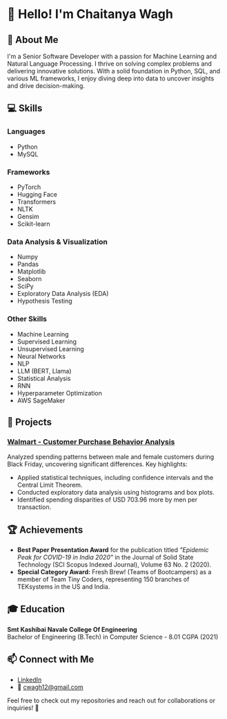 # 👋 Hello! I'm Chaitanya Wagh

## 🌟 About Me
I'm a Senior Software Developer with a passion for Machine Learning and Natural Language Processing. I thrive on solving complex problems and delivering innovative solutions. With a solid foundation in Python, SQL, and various ML frameworks, I enjoy diving deep into data to uncover insights and drive decision-making.

## 💻 Skills

### Languages
- Python
- MySQL

### Frameworks
- PyTorch
- Hugging Face
- Transformers
- NLTK
- Gensim
- Scikit-learn

### Data Analysis & Visualization
- Numpy
- Pandas
- Matplotlib
- Seaborn
- SciPy
- Exploratory Data Analysis (EDA)
- Hypothesis Testing

### Other Skills
- Machine Learning
- Supervised Learning
- Unsupervised Learning
- Neural Networks
- NLP
- LLM (BERT, Llama)
- Statistical Analysis
- RNN
- Hyperparameter Optimization
- AWS SageMaker

## 🚀 Projects

### [Walmart - Customer Purchase Behavior Analysis](https://github.com/ChaitanyaWagh/Walmart)
Analyzed spending patterns between male and female customers during Black Friday, uncovering significant differences.
Key highlights:
- Applied statistical techniques, including confidence intervals and the Central Limit Theorem.
- Conducted exploratory data analysis using histograms and box plots.
- Identified spending disparities of USD 703.96 more by men per transaction.

## 🏆 Achievements
- **Best Paper Presentation Award** for the publication titled *"Epidemic Peak for COVID-19 in India 2020"* in the Journal of Solid State Technology (SCI Scopus Indexed Journal), Volume 63 No. 2 (2020).
- **Special Category Award:** Fresh Brew! (Teams of Bootcampers) as a member of Team Tiny Coders, representing 150 branches of TEKsystems in the US and India.

## 🎓 Education
**Smt Kashibai Navale College Of Engineering**  
Bachelor of Engineering (B.Tech) in Computer Science - 8.01 CGPA (2021)

## 📫 Connect with Me
- [LinkedIn](https://www.linkedin.com/in/cwagh12)
- 📧 [cwagh12@gmail.com](mailto:cwagh12@gmail.com)

Feel free to check out my repositories and reach out for collaborations or inquiries! 🚀
